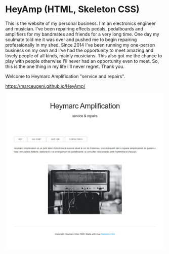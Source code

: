 # HeyAmp (HTML, Skeleton CSS)

This is the website of my personal business. I'm an electronics engineer and musician. I've been repairing effects pedals, pedalboards and amplifiers for my bandmates and friends for a very long time. One day my soulmate told me it was over and pushed me to begin repairing professionally in my shed. Since 2014 I've been running my one-person business on my own and I've had the opportunity to meet amazing and lovely people of all kinds, mainly musicians. This also got me the chance to play with people otherwise I'll never had an opportunity even to meet. So, this is the one thing in my life i'll never regret. Thank you.

Welcome to Heymarc Amplification "service and repairs".

https://marceugeni.github.io/HeyAmp/

<img src="https://github.com/Marceugeni/HeyAmp/blob/main/images/heysiteScreenshot.PNG?raw=true"></img>
